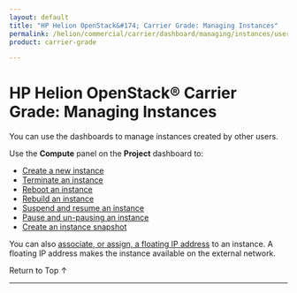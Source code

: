 ```yaml
---
layout: default
title: "HP Helion OpenStack&#174; Carrier Grade: Managing Instances"
permalink: /helion/commercial/carrier/dashboard/managing/instances/users/
product: carrier-grade

---
```

<!--PUBLISHED-->

<script>

function PageRefresh {
onLoad="window.refresh"
}

PageRefresh();

</script>

<!--
<p style="font-size: small;"> <a href="/helion/commercial/carrier/ga1/install/">&#9664; PREV</a> | <a href="/helion/commercial/carrier/ga1/install-overview/">&#9650; UP</a> | <a href="/helion/commercial/carrier/ga1/">NEXT &#9654;</a></p> 
-->

# HP Helion OpenStack&#174; Carrier Grade: Managing Instances

You can use the dashboards to manage instances created by other users. 

Use the **Compute** panel on the **Project** dashboard to:

* [Create a new instance](/helion/commercial/carrier/dashboard/managing/instances/create/)
* [Terminate an instance](/helion/commercial/carrier/dashboard/managing/instances/terminate/)
* [Reboot an instance](/helion/commercial/carrier/dashboard/managing/instances/reboot/)
* [Rebuild an instance](/helion/commercial/carrier/dashboard/managing/instances/rebuild/)
* [Suspend and resume an instance](/helion/commercial/carrier/dashboard/managing/instances/suspend/)
* [Pause and un-pausing an instance](/helion/commercial/carrier/dashboard/managing/instances/pause/)
* [Create an instance snapshot](/helion/commercial/carrier/dashboard/managing/images/public/)

You can also [associate, or assign, a floating IP address](/helion/commercial/carrier/dashboard/managing/ipaddresses/) to an instance. A floating IP address makes the instance available on the external network.

<p><a href="#top" style="padding:14px 0px 14px 0px; text-decoration: none;"> Return to Top &#8593; </a></p>



----
